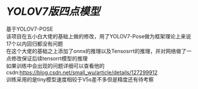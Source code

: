 # ***YOLOV7版四点模型***
基于YOLOV7-POSE  
该项目在五小白大佬的基础上做的修改，用了YOLOV7-Pose做为框架理论上来说17个以内回归都没有问题    
在这个大佬的基础之上添加了onnx的推理以及Tensosrrt的推理，并对网络做了一点修改保证后续tensorrt模型的推理   
如果训练中会出现的问题详细可以查看他的csdn:https://blog.csdn.net/small_wu/article/details/127299912   
训练采用的是tiny模型速度相较于V5s差不多但是精度还有待考察 
   


